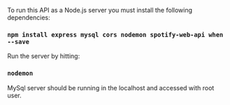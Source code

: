 To run this API as a Node.js server you must install the following dependencies:

### `npm install express mysql cors nodemon spotify-web-api when --save`

Run the server by hitting:

### `nodemon`

MySql server should be running in the localhost and accessed with root user.
